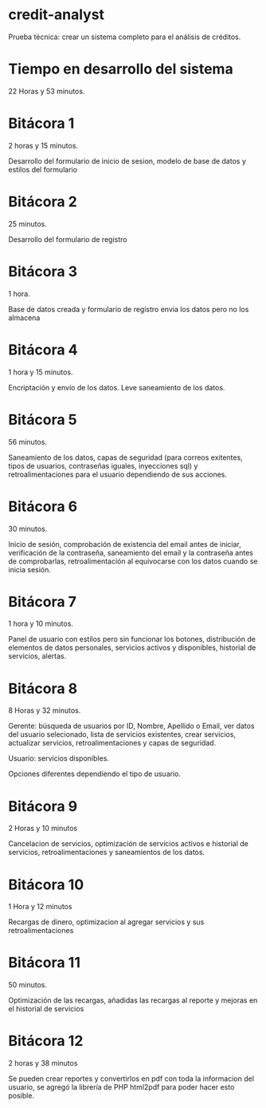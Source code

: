 # credit-analyst
Prueba técnica: crear un sistema completo para el análisis de créditos.

# Tiempo en desarrollo del sistema
22 Horas y 53 minutos.

# Bitácora 1
2 horas y 15 minutos.

Desarrollo del formulario de inicio de sesion, modelo de base de datos y estilos del formulario

# Bitácora 2
25 minutos.

Desarrollo del formulario de registro

# Bitácora 3
1 hora.

Base de datos creada y formulario de registro envia los datos pero no los almacena

# Bitácora 4
1 hora y 15 minutos.

Encriptación y envío de los datos. Leve saneamiento de los datos.

# Bitácora 5
56 minutos.

Saneamiento de los datos, capas de seguridad (para correos exitentes, tipos de usuarios, contraseñas iguales, inyecciones sql) y retroalimentaciones para el usuario dependiendo de sus acciones.

# Bitácora 6
30 minutos.

Inicio de sesión, comprobación de existencia del email antes de iniciar, verificación de la contraseña, saneamiento del email y la contraseña antes de comprobarlas, retroalimentación al equivocarse con los datos cuando se inicia sesión.

# Bitácora 7 
1 hora y 10 minutos.

Panel de usuario con estilos pero sin funcionar los botones, distribución de elementos de datos personales, servicios activos y disponibles, historial de servicios, alertas.

# Bitácora 8
8 Horas y 32 minutos.

Gerente: búsqueda de usuarios por ID, Nombre, Apellido o Email, ver datos del usuario selecionado, lista de servicios existentes, crear servicios, actualizar servicios, retroalimentaciones y capas de seguridad.

Usuario: servicios disponibles.

Opciones diferentes dependiendo el tipo de usuario.

# Bitácora 9
2 Horas y 10 minutos

Cancelacion de servicios, optimización de servicios activos e historial de servicios, retroalimentaciones y saneamientos de los datos.

# Bitácora 10
1 Hora y 12 minutos

Recargas de dinero, optimizacion al agregar servicios y sus retroalimentaciones

# Bitácora 11
50 minutos.

Optimización de las recargas, añadidas las recargas al reporte y mejoras en el historial de servicios

# Bitácora 12
2 horas y 38 minutos

Se pueden crear reportes y convertirlos en pdf con toda la informacion del usuario, se agregó la librería de PHP html2pdf para poder hacer esto posible.
